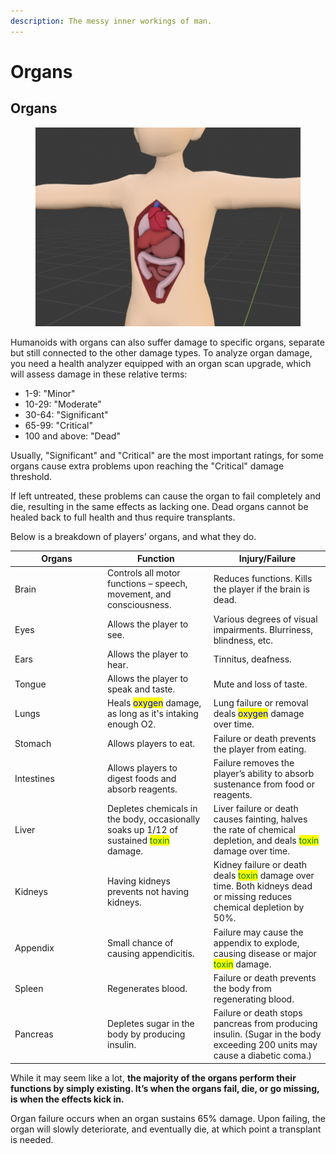 ```yaml
---
description: The messy inner workings of man.
---
```


# Organs

## Organs <img src="https://lh3.googleusercontent.com/Gu82RVgvMEJshQ79i0fFAW66sFtgTQLpF0AfwWAyR1F3l7HRUfMEF4FfTpmX8vjrk_9rxG7ehL-0jjHLnOS2A6S8CC0wLM7EWRi5OGGk5-j8qg-7am-LlKL4CxpPE6MiTQBYwsnmByIs66rAcKTFVw" alt="" data-size="line">

<figure><img src="../../../../.gitbook/assets/EikoOrgans.png" alt=""><figcaption></figcaption></figure>

Humanoids with organs can also suffer damage to specific organs, separate but still connected to the other damage types. To analyze organ damage, you need a health analyzer equipped with an organ scan upgrade, which will assess damage in these relative terms:

* 1-9: "Minor"
* 10-29: "Moderate"
* 30-64: "Significant"
* 65-99: "Critical"
* 100 and above: "Dead"

Usually, "Significant" and "Critical" are the most important ratings, for some organs cause extra problems upon reaching the "Critical" damage threshold.

If left untreated, these problems can cause the organ to fail completely and die, resulting in the same effects as lacking one. Dead organs cannot be healed back to full health and thus require transplants.

Below is a breakdown of players’ organs, and what they do.

<table><thead><tr><th width="134">Organs</th><th>Function</th><th>Injury/Failure</th></tr></thead><tbody><tr><td>Brain</td><td>Controls all motor functions – speech, movement, and consciousness.</td><td>Reduces functions. Kills the player if the brain is dead.</td></tr><tr><td>Eyes</td><td>Allows the player to see.</td><td>Various degrees of visual impairments. Blurriness, blindness, etc.</td></tr><tr><td>Ears</td><td>Allows the player to hear.</td><td>Tinnitus, deafness.</td></tr><tr><td>Tongue</td><td>Allows the player to speak and taste.</td><td>Mute and loss of taste.</td></tr><tr><td>Lungs</td><td>Heals <mark style="color:blue;">oxygen</mark> damage, as long as it's intaking enough O2.</td><td>Lung failure or removal deals <mark style="color:blue;">oxygen</mark> damage over time.</td></tr><tr><td>Stomach</td><td>Allows players to eat.</td><td>Failure or death prevents the player from eating.</td></tr><tr><td>Intestines</td><td>Allows players to digest foods and absorb reagents.</td><td>Failure removes the player’s ability to absorb sustenance from food or reagents.</td></tr><tr><td>Liver</td><td>Depletes chemicals in the body, occasionally soaks up 1/12 of sustained <mark style="color:green;">toxin</mark> damage.</td><td>Liver failure or death causes fainting, halves the rate of chemical depletion, and deals <mark style="color:green;">toxin</mark> damage over time.</td></tr><tr><td>Kidneys</td><td>Having kidneys prevents not having kidneys.</td><td>Kidney failure or death deals <mark style="color:green;">toxin</mark> damage over time. Both kidneys dead or missing reduces chemical depletion by 50%.</td></tr><tr><td>Appendix</td><td>Small chance of causing appendicitis.</td><td>Failure may cause the appendix to explode, causing disease or major <mark style="color:green;">toxin</mark> damage.</td></tr><tr><td>Spleen</td><td>Regenerates blood.</td><td>Failure or death prevents the body from regenerating blood.</td></tr><tr><td>Pancreas</td><td>Depletes sugar in the body by producing insulin.</td><td>Failure or death stops pancreas from producing insulin. (Sugar in the body exceeding 200 units may cause a diabetic coma.)</td></tr></tbody></table>

While it may seem like a lot, **the majority of the organs perform their functions by simply existing. It’s when the organs fail, die, or go missing, is when the effects kick in.**

Organ failure occurs when an organ sustains 65% damage. Upon failing, the organ will slowly deteriorate, and eventually die, at which point a transplant is needed.
